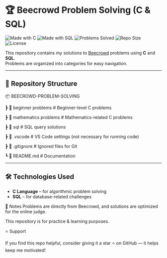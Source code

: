 # 🏆 Beecrowd Problem Solving (C & SQL)

![Made with C](https://img.shields.io/badge/Made%20with-C-blue?logo=c)
![Made with SQL](https://img.shields.io/badge/Made%20with-SQL-orange?logo=sqlite)
![Problems Solved](https://img.shields.io/badge/Problems%20Solved-Coming%20Soon-success)
![Repo Size](https://img.shields.io/github/repo-size/asatter833/BEECROWD-PROBLEM-SOLVING-USING-C)
![License](https://img.shields.io/badge/license-MIT-green)

This repository contains my solutions to [Beecrowd](https://www.beecrowd.com.br/) problems using **C** and **SQL**.  
Problems are organized into categories for easy navigation.

---

## 📂 Repository Structure

📦 BEECROWD-PROBLEM-SOLVING

┣ 📂 beginner problems # Beginner-level C problems

┣ 📂 mathematics problems # Mathematics-related C problems

┣ 📂 sql # SQL query solutions

┣ 📂 .vscode # VS Code settings (not necessary for running code)

┣ 📜 .gitignore # Ignored files for Git

┗ 📜 README.md # Documentation

---

## 🛠️ Technologies Used

- **C Language** – for algorithmic problem solving
- **SQL** – for database-related challenges

📝 Notes
Problems are directly from Beecrowd, and solutions are optimized for the online judge.

This repository is for practice & learning purposes.

⭐ Support

If you find this repo helpful, consider giving it a star ⭐ on GitHub — it helps keep me motivated!
